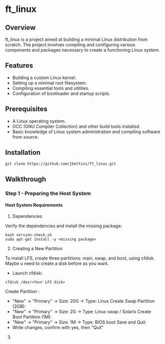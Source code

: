 # ft_linux
## Overview

ft_linux is a project aimed at building a minimal Linux distribution from scratch. The project involves compiling and configuring various components and packages necessary to create a functioning Linux system.
## Features

-   Building a custom Linux kernel.
-   Setting up a minimal root filesystem.
-   Compiling essential tools and utilities.
-   Configuration of bootloader and startup scripts.

## Prerequisites

-   A Linux operating system.
-   GCC (GNU Compiler Collection) and other build tools installed.
-   Basic knowledge of Linux system administration and compiling software from source.

## Installation 
```
git clone https://github.com/jbettini/ft_linux.git
```

##  Walkthrough

### Step 1 - Preparing the Host System 

#### Host System Requirements

1.  Dependencies

Verify the dependencies and install the missing package:
```
bash version-check.sh
sudo apt-get install -y <missing package>
```

2.  Creating a New Partition 

To install LFS, create three partitions: main, swap, and boot, using cfdisk. Maybe u need to create a disk before as you want.
-   Launch cfdisk:
```
cfdisk /dev/<Your LFS disk>
```
Create Partition :
-   "New" → "Primary" → Size: 20G → Type: Linux
Create Swap Partition (2GB):
-   "New" → "Primary" → Size: 2G → Type: Linux swap / Solaris
Create Boot Partition (1M):
-   "New" → "Primary" → Size: 1M → Type: BIOS boot
Save and Quit:
-   Write changes, confirm with yes, then "Quit"

3. 